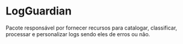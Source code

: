 # LogGuardian
 Pacote responsável por fornecer recursos para catalogar, classificar, processar e personalizar logs sendo eles de erros ou não. 
